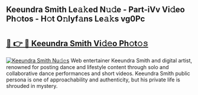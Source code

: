 ## Keeundra Smith Le𝚊𝚔ed N𝚞𝚍e - Part-iVv Vi𝚍eo Ph𝚘tos - H𝚘t O𝚗lyf𝚊ns Le𝚊𝚔s vg0Pc

# <h2><a href="http://hf6t0e.feru.top/?c=Keeundra+Smith">🔗 👉 🔴 Keeundra Smith Vi𝚍𝚎o Ph𝚘t𝚘𝚜</a></h2>

[![Keeundra Smith Nu𝚍𝚎s](https://i.imgur.com/0TWrTi3.gif)](http://hf6t0e.feru.top/?c=Keeundra+Smith)
Web entertainer Keeundra Smith and digital artist, renowned for posting dance and lifestyle content through solo and collaborative dance performances and short videos. Keeundra Smith public persona is one of approachability and authenticity, but his private life is shrouded in mystery. 
